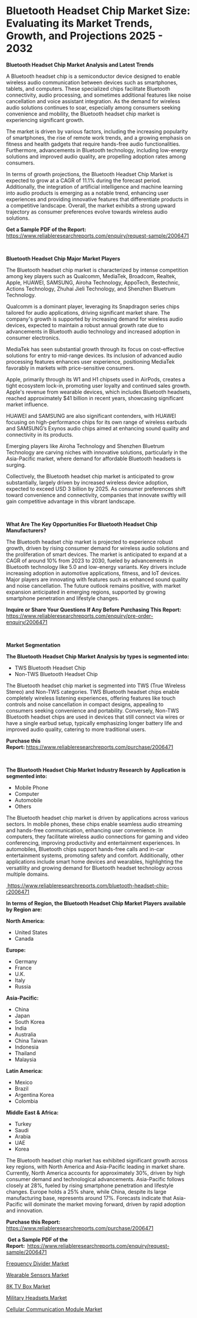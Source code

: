 <p><h1>Bluetooth Headset Chip Market Size: Evaluating its Market Trends, Growth, and Projections 2025 - 2032</h1></p><p><strong>Bluetooth Headset Chip Market Analysis and Latest Trends</strong></p>
<p><p>A Bluetooth headset chip is a semiconductor device designed to enable wireless audio communication between devices such as smartphones, tablets, and computers. These specialized chips facilitate Bluetooth connectivity, audio processing, and sometimes additional features like noise cancellation and voice assistant integration. As the demand for wireless audio solutions continues to soar, especially among consumers seeking convenience and mobility, the Bluetooth headset chip market is experiencing significant growth.</p><p>The market is driven by various factors, including the increasing popularity of smartphones, the rise of remote work trends, and a growing emphasis on fitness and health gadgets that require hands-free audio functionalities. Furthermore, advancements in Bluetooth technology, including low-energy solutions and improved audio quality, are propelling adoption rates among consumers.</p><p>In terms of growth projections, the Bluetooth Headset Chip Market is expected to grow at a CAGR of 11.1% during the forecast period. Additionally, the integration of artificial intelligence and machine learning into audio products is emerging as a notable trend, enhancing user experiences and providing innovative features that differentiate products in a competitive landscape. Overall, the market exhibits a strong upward trajectory as consumer preferences evolve towards wireless audio solutions.</p></p>
<p><strong>Get a Sample PDF of the Report:&nbsp;</strong> <a href="https://www.reliableresearchreports.com/enquiry/request-sample/2006471?utm_campaign=16&utm_medium=2&utm_source=Github&utm_content=ia&utm_term=15022025&utm_id=bluetooth-headset-chip">https://www.reliableresearchreports.com/enquiry/request-sample/2006471</a></p>
<p>&nbsp;</p>
<p><strong>Bluetooth Headset Chip Major Market Players</strong></p>
<p><p>The Bluetooth headset chip market is characterized by intense competition among key players such as Qualcomm, MediaTek, Broadcom, Realtek, Apple, HUAWEI, SAMSUNG, Airoha Technology, AppoTech, Bestechnic, Actions Technology, Zhuhai Jieli Technology, and Shenzhen Bluetrum Technology. </p><p>Qualcomm is a dominant player, leveraging its Snapdragon series chips tailored for audio applications, driving significant market share. The company's growth is supported by increasing demand for wireless audio devices, expected to maintain a robust annual growth rate due to advancements in Bluetooth audio technology and increased adoption in consumer electronics.</p><p>MediaTek has seen substantial growth through its focus on cost-effective solutions for entry to mid-range devices. Its inclusion of advanced audio processing features enhances user experience, positioning MediaTek favorably in markets with price-sensitive consumers.</p><p>Apple, primarily through its W1 and H1 chipsets used in AirPods, creates a tight ecosystem lock-in, promoting user loyalty and continued sales growth. Apple's revenue from wearable devices, which includes Bluetooth headsets, reached approximately $41 billion in recent years, showcasing significant market influence.</p><p>HUAWEI and SAMSUNG are also significant contenders, with HUAWEI focusing on high-performance chips for its own range of wireless earbuds and SAMSUNG’s Exynos audio chips aimed at enhancing sound quality and connectivity in its products.</p><p>Emerging players like Airoha Technology and Shenzhen Bluetrum Technology are carving niches with innovative solutions, particularly in the Asia-Pacific market, where demand for affordable Bluetooth headsets is surging.</p><p>Collectively, the Bluetooth headset chip market is anticipated to grow substantially, largely driven by increased wireless device adoption, expected to exceed USD 3 billion by 2025. As consumer preferences shift toward convenience and connectivity, companies that innovate swiftly will gain competitive advantage in this vibrant landscape.</p></p>
<p>&nbsp;</p>
<p><strong>What Are The Key Opportunities For Bluetooth Headset Chip Manufacturers?</strong></p>
<p><p>The Bluetooth headset chip market is projected to experience robust growth, driven by rising consumer demand for wireless audio solutions and the proliferation of smart devices. The market is anticipated to expand at a CAGR of around 10% from 2023 to 2030, fueled by advancements in Bluetooth technology like 5.0 and low-energy variants. Key drivers include increasing adoption in automotive applications, fitness, and IoT devices. Major players are innovating with features such as enhanced sound quality and noise cancellation. The future outlook remains positive, with market expansion anticipated in emerging regions, supported by growing smartphone penetration and lifestyle changes.</p></p>
<p><strong>Inquire or Share Your Questions If Any Before Purchasing This Report:</strong> <a href="https://www.reliableresearchreports.com/enquiry/pre-order-enquiry/2006471?utm_campaign=16&utm_medium=2&utm_source=Github&utm_content=ia&utm_term=15022025&utm_id=bluetooth-headset-chip">https://www.reliableresearchreports.com/enquiry/pre-order-enquiry/2006471</a></p>
<p>&nbsp;</p>
<p><strong>Market Segmentation</strong></p>
<p><strong>The Bluetooth Headset Chip Market Analysis by types is segmented into:</strong></p>
<p><ul><li>TWS Bluetooth Headset Chip</li><li>Non-TWS Bluetooth Headset Chip</li></ul></p>
<p><p>The Bluetooth headset chip market is segmented into TWS (True Wireless Stereo) and Non-TWS categories. TWS Bluetooth headset chips enable completely wireless listening experiences, offering features like touch controls and noise cancellation in compact designs, appealing to consumers seeking convenience and portability. Conversely, Non-TWS Bluetooth headset chips are used in devices that still connect via wires or have a single earbud setup, typically emphasizing longer battery life and improved audio quality, catering to more traditional users.</p></p>
<p><strong>Purchase this Report:&nbsp;</strong><a href="https://www.reliableresearchreports.com/purchase/2006471?utm_campaign=16&utm_medium=2&utm_source=Github&utm_content=ia&utm_term=15022025&utm_id=bluetooth-headset-chip">https://www.reliableresearchreports.com/purchase/2006471</a></p>
<p>&nbsp;</p>
<p><strong>The Bluetooth Headset Chip Market Industry Research by Application is segmented into:</strong></p>
<p><ul><li>Mobile Phone</li><li>Computer</li><li>Automobile</li><li>Others</li></ul></p>
<p><p>The Bluetooth headset chip market is driven by applications across various sectors. In mobile phones, these chips enable seamless audio streaming and hands-free communication, enhancing user convenience. In computers, they facilitate wireless audio connections for gaming and video conferencing, improving productivity and entertainment experiences. In automobiles, Bluetooth chips support hands-free calls and in-car entertainment systems, promoting safety and comfort. Additionally, other applications include smart home devices and wearables, highlighting the versatility and growing demand for Bluetooth headset technology across multiple domains.</p></p>
<p><a href="https://www.reliableresearchreports.com/bluetooth-headset-chip-r2006471?utm_campaign=16&utm_medium=2&utm_source=Github&utm_content=ia&utm_term=15022025&utm_id=bluetooth-headset-chip">&nbsp;https://www.reliableresearchreports.com/bluetooth-headset-chip-r2006471</a></p>
<p><strong>In terms of Region, the Bluetooth Headset Chip Market Players available by Region are:</strong></p>
<p>
    <p> <strong> North America: </strong>
        <ul>
            <li>United States</li>
            <li>Canada</li>
        </ul>
        </p> 
    <p> <strong> Europe: </strong>
        <ul>
            <li>Germany</li>
            <li>France</li>
            <li>U.K.</li>
            <li>Italy</li>
            <li>Russia</li>
        </ul>
        </p> 
    <p> <strong> Asia-Pacific: </strong>
        <ul>
            <li>China</li>
            <li>Japan</li>
            <li>South Korea</li>
            <li>India</li>
            <li>Australia</li>
            <li>China Taiwan</li>
            <li>Indonesia</li>
            <li>Thailand</li>
            <li>Malaysia</li>
        </ul>
        </p> 
    <p> <strong> Latin America: </strong>
        <ul>
            <li>Mexico</li>
            <li>Brazil</li>
            <li>Argentina Korea</li>
            <li>Colombia</li>
        </ul>
        </p> 
    <p> <strong> Middle East & Africa: </strong>
        <ul>
            <li>Turkey</li>
            <li>Saudi</li>
            <li>Arabia</li>
            <li>UAE</li>
            <li>Korea</li>
        </ul>
    </p>
    </p>
<p><p>The Bluetooth headset chip market has exhibited significant growth across key regions, with North America and Asia-Pacific leading in market share. Currently, North America accounts for approximately 30%, driven by high consumer demand and technological advancements. Asia-Pacific follows closely at 28%, fueled by rising smartphone penetration and lifestyle changes. Europe holds a 25% share, while China, despite its large manufacturing base, represents around 17%. Forecasts indicate that Asia-Pacific will dominate the market moving forward, driven by rapid adoption and innovation.</p></p>
<p><strong>Purchase this Report: </strong><a href="https://www.reliableresearchreports.com/purchase/2006471?utm_campaign=16&utm_medium=2&utm_source=Github&utm_content=ia&utm_term=15022025&utm_id=bluetooth-headset-chip">https://www.reliableresearchreports.com/purchase/2006471</a></p>
<p>&nbsp;<strong>Get a Sample PDF of the Report:&nbsp;&nbsp;</strong><a href="https://www.reliableresearchreports.com/enquiry/request-sample/2006471?utm_campaign=16&utm_medium=2&utm_source=Github&utm_content=ia&utm_term=15022025&utm_id=bluetooth-headset-chip">https://www.reliableresearchreports.com/enquiry/request-sample/2006471</a></p>
<p><strong></strong></p>
<p><p><a href="https://github.com/peddicehle/Market-Research-Report-List-1/blob/main/frequency-divider-market.md?utm_campaign=16&utm_medium=2&utm_source=Github&utm_content=ia&utm_term=15022025&utm_id=bluetooth-headset-chip">Frequency Divider Market</a></p><p><a href="https://github.com/popupioo/Market-Research-Report-List-1/blob/main/wearable-sensors-market.md?utm_campaign=16&utm_medium=2&utm_source=Github&utm_content=ia&utm_term=15022025&utm_id=bluetooth-headset-chip">Wearable Sensors Market</a></p><p><a href="https://github.com/ahmalaloanne/Market-Research-Report-List-1/blob/main/8k-tv-box-market.md?utm_campaign=16&utm_medium=2&utm_source=Github&utm_content=ia&utm_term=15022025&utm_id=bluetooth-headset-chip">8K TV Box Market</a></p><p><a href="https://github.com/abantolemox08/Market-Research-Report-List-1/blob/main/military-headsets-market.md?utm_campaign=16&utm_medium=2&utm_source=Github&utm_content=ia&utm_term=15022025&utm_id=bluetooth-headset-chip">Military Headsets Market</a></p><p><a href="https://github.com/njockebogris/Market-Research-Report-List-1/blob/main/cellular-communication-module-market.md?utm_campaign=16&utm_medium=2&utm_source=Github&utm_content=ia&utm_term=15022025&utm_id=bluetooth-headset-chip">Cellular Communication Module Market</a></p></p>
